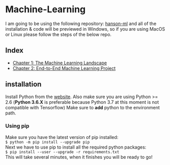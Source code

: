 # Machine-Learning

I am going to be using the following repository: [hanson-ml](https://github.com/ageron/handson-ml) and all of the installation & code will be previewed in Windows, so if you are using MacOS or Linux please follow the steps of the below repo.

## Index

- [Chapter 1: The Machine Learning Landscape](Chapter_1_The_machine_Learning_Landscape)
- [Chapter 2: End-to-End Machine Learning Project](Chapter_2_End_to_End_Machine_Learning_Project)

## installation

Install Python from the [website](https://www.python.org/downloads/). Also make sure you are using Python >= 2.6 (**Python 3.6.X** is preferable because Python 3.7 at this moment is not compatible with Tensorflow)
Make sure to **add** python to the environment path.

### Using pip

Make sure you have the latest version of pip installed:<br>
`$ python -m pip install --upgrade pip`<br>
Next we have to use pip to install all the required python packages:<br>
`$ pip install --user --upgrade -r requirements.txt`<br>
This will take several minutes, when it finishes you will be ready to go!
